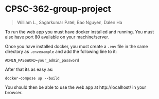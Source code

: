 # CPSC-362-group-project

> William L., Sagarkumar Patel, Bao Nguyen, Dalen Ha

To run the web app you must have docker installed and running.  You must also have port 80 available on your machine/server.

Once you have installed docker, you must create a `.env` file in the same directory as `.envexample` and add the following line to it:

```
ADMIN_PASSWORD=your_admin_password
```

After that its as easy as:

```
docker-compose up --build
```

You should then be able to use the web app at http://localhost/ in your browser.
